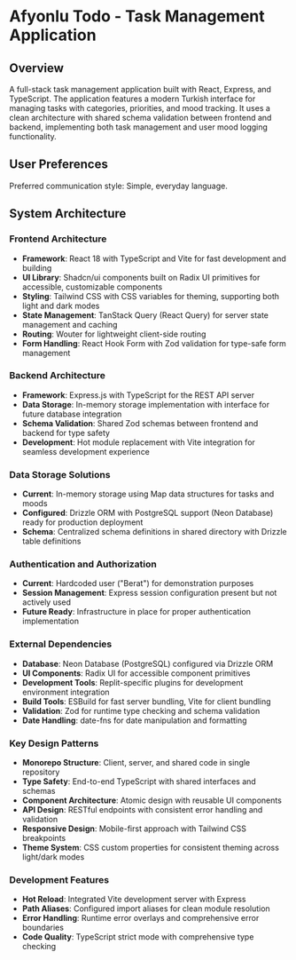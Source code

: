 # Afyonlu Todo - Task Management Application

## Overview

A full-stack task management application built with React, Express, and TypeScript. The application features a modern Turkish interface for managing tasks with categories, priorities, and mood tracking. It uses a clean architecture with shared schema validation between frontend and backend, implementing both task management and user mood logging functionality.

## User Preferences

Preferred communication style: Simple, everyday language.

## System Architecture

### Frontend Architecture
- **Framework**: React 18 with TypeScript and Vite for fast development and building
- **UI Library**: Shadcn/ui components built on Radix UI primitives for accessible, customizable components
- **Styling**: Tailwind CSS with CSS variables for theming, supporting both light and dark modes
- **State Management**: TanStack Query (React Query) for server state management and caching
- **Routing**: Wouter for lightweight client-side routing
- **Form Handling**: React Hook Form with Zod validation for type-safe form management

### Backend Architecture
- **Framework**: Express.js with TypeScript for the REST API server
- **Data Storage**: In-memory storage implementation with interface for future database integration
- **Schema Validation**: Shared Zod schemas between frontend and backend for type safety
- **Development**: Hot module replacement with Vite integration for seamless development experience

### Data Storage Solutions
- **Current**: In-memory storage using Map data structures for tasks and moods
- **Configured**: Drizzle ORM with PostgreSQL support (Neon Database) ready for production deployment
- **Schema**: Centralized schema definitions in shared directory with Drizzle table definitions

### Authentication and Authorization
- **Current**: Hardcoded user ("Berat") for demonstration purposes
- **Session Management**: Express session configuration present but not actively used
- **Future Ready**: Infrastructure in place for proper authentication implementation

### External Dependencies
- **Database**: Neon Database (PostgreSQL) configured via Drizzle ORM
- **UI Components**: Radix UI for accessible component primitives
- **Development Tools**: Replit-specific plugins for development environment integration
- **Build Tools**: ESBuild for fast server bundling, Vite for client bundling
- **Validation**: Zod for runtime type checking and schema validation
- **Date Handling**: date-fns for date manipulation and formatting

### Key Design Patterns
- **Monorepo Structure**: Client, server, and shared code in single repository
- **Type Safety**: End-to-end TypeScript with shared interfaces and schemas
- **Component Architecture**: Atomic design with reusable UI components
- **API Design**: RESTful endpoints with consistent error handling and validation
- **Responsive Design**: Mobile-first approach with Tailwind CSS breakpoints
- **Theme System**: CSS custom properties for consistent theming across light/dark modes

### Development Features
- **Hot Reload**: Integrated Vite development server with Express
- **Path Aliases**: Configured import aliases for clean module resolution
- **Error Handling**: Runtime error overlays and comprehensive error boundaries
- **Code Quality**: TypeScript strict mode with comprehensive type checking